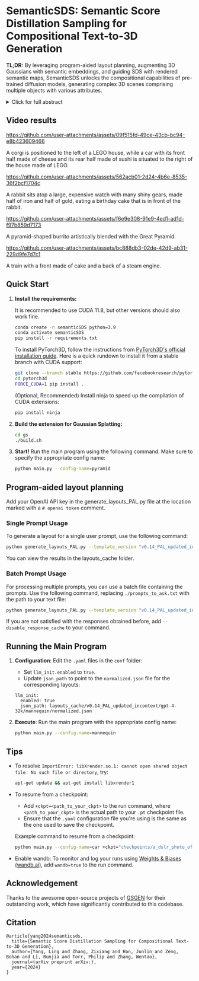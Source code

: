 # SemanticSDS: Semantic Score Distillation Sampling for Compositional Text-to-3D Generation
**TL;DR:** By leveraging program-aided layout planning, augmenting 3D Gaussians with semantic embeddings, and guiding SDS with rendered semantic maps, SemanticSDS unlocks the compositional capabilities of pre-trained diffusion models, generating complex 3D scenes comprising multiple objects with various attributes.
<details>
    <summary>Click for full abstract</summary>
Generating high-quality 3D assets from textual descriptions remains a pivotal challenge in computer graphics and vision research. Due to the scarcity of 3D data, state-of-the-art approaches utilize pre-trained 2D diffusion priors, optimized through Score Distillation Sampling (SDS). Despite progress, crafting complex 3D scenes featuring multiple objects or intricate interactions is still difficult. To tackle this, recent methods have incorporated box or layout guidance. However, these layout-guided compositional methods often struggle to provide fine-grained control, as they are generally coarse and lack expressiveness. To overcome these challenges, we introduce a novel SDS approach, Semantic Score Distillation Sampling (SemanticSDS), designed to effectively improve the expressiveness and accuracy of compositional text-to-3D generation. Our approach integrates new semantic embeddings that maintain consistency across different rendering views and clearly differentiate between various objects and parts. These embeddings are transformed into a semantic map, which directs a region-specific SDS process, enabling precise optimization and compositional generation. By leveraging explicit semantic guidance, our method unlocks the compositional capabilities of existing pre-trained diffusion models, thereby achieving superior quality in 3D content generation, particularly for complex objects and scenes. Experimental results demonstrate that our SemanticSDS framework is highly effective for generating state-of-the-art complex 3D content.
</details>

## Video results

https://github.com/user-attachments/assets/09f515fd-49ce-43cb-bc94-e8b423609466

A corgi is positioned to the left of a LEGO house, while a car with its front half made of cheese and its rear half made of sushi is situated to the right of the house made of LEGO.

https://github.com/user-attachments/assets/562acb01-2d24-4b6e-8535-36f2bcf1704c

A rabbit sits atop a large, expensive watch with many shiny gears, made half of iron and half of gold, eating a birthday cake that is in front of the rabbit.

https://github.com/user-attachments/assets/f6e9e308-91e9-4ed1-ad1d-f97b859d7173

A pyramid-shaped burrito artistically blended with the Great Pyramid.

https://github.com/user-attachments/assets/bc888db3-02de-42d9-ab31-229d9fe7d7c1

A train with a front made of cake and a back of a steam engine.
## Quick Start

1. **Install the requirements:**

    It is recommended to use CUDA 11.8, but other versions should also work fine.
    ```bash
    conda create -n semanticSDS python=3.9
    conda activate semanticSDS
    pip install -r requirements.txt
    ```

    To install PyTorch3D, follow the instructions from [PyTorch3D's official installation guide](https://github.com/facebookresearch/pytorch3d/blob/main/INSTALL.md). Here is a quick rundown to install it from a stable branch with CUDA support:

    ```bash
    git clone --branch stable https://github.com/facebookresearch/pytorch3d.git
    cd pytorch3d
    FORCE_CUDA=1 pip install .
    ```

   (Optional, Recommended) Install ninja to speed up the compilation of CUDA extensions:

    ```sh
    pip install ninja
    ```

2. **Build the extension for Gaussian Splatting:**

    ```bash
    cd gs
    ./build.sh
    ```

3. **Start!**
    Run the main program using the following command. Make sure to specify the appropriate config name:
    ```bash
    python main.py --config-name=pyramid
    ```

## Program-aided layout planning

Add your OpenAI API key in the generate_layouts_PAL.py file at the location marked with a `# openai token` comment.

### Single Prompt Usage

To generate a layout for a single user prompt, use the following command:

```bash
python generate_layouts_PAL.py --template_version "v0.14_PAL_updated_incontext" --llm_name "gpt-4-32k" --user_prompt "A corgi is situated to the left of a house, while a car is positioned to the right of the house. The car above is split into two layers along the depth axis. The front layer of the car is constructed from wood. The left half of the rear layer is made of sushi, and the right half is made of cheese."
```

You can view the results in the layouts_cache folder.

### Batch Prompt Usage

For processing multiple prompts, you can use a batch file containing the prompts. Use the following command, replacing `./prompts_to_ask.txt` with the path to your text file:

```bash
python generate_layouts_PAL.py --template_version "v0.14_PAL_updated_incontext" --llm_name "gpt-4-32k" --batch_prompt_file "./prompts_to_ask.txt"
```

If you are not satisfied with the responses obtained before, add `--disable_response_cache` to your command.

## Running the Main Program

1. **Configuration**: Edit the `.yaml` files in the `conf` folder:
    - Set `llm_init.enabled` to `true`.
    - Update `json_path` to point to the `normalized.json` file for the corresponding layouts:

    ```
    llm_init:
      enabled: true
      json_path: layouts_cache/v0.14_PAL_updated_incontext/gpt-4-32k/mannequin/normalized.json
    ```

2. **Execute**: Run the main program with the appropriate config name:

    ```bash
    python main.py --config-name=mannequin
    ```

## Tips

- To resolve `ImportError: libXrender.so.1: cannot open shared object file: No such file or directory`, try:

    ```bash
    apt-get update && apt-get install libxrender1
    ```

- To resume from a checkpoint:

    - Add `+ckpt=<path_to_your_ckpt>` to the run command, where `<path_to_your_ckpt>` is the actual path to your `.pt` checkpoint file.
    - Ensure that the `.yaml` configuration file you're using is the same as the one used to save the checkpoint.

    Example command to resume from a checkpoint:

    ```bash
    python main.py --config-name=car +ckpt="checkpoints/a_dslr_photo_of_a_car_made_out_of_lego/2024-10-13/080848/ckpts/step_2000.pt"
    ```

- Enable wandb: To monitor and log your runs using [Weights & Biases (wandb.ai)](https://wandb.ai/site), add `wandb=true` to the run command.

## Acknowledgement

Thanks to the awesome open-source projects of [GSGEN](https://github.com/gsgen3d/gsgen) for their outstanding work, which have significantly contributed to this codebase.

## Citation
```
@article{yang2024semanticsds,
  title={Semantic Score Distillation Sampling for Compositional Text-to-3D Generation},
  author={Yang, Ling and Zhang, Zixiang and Han, Junlin and Zeng, Bohan and Li, Runjia and Torr, Philip and Zhang, Wentao},
  journal={arXiv preprint arXiv:},
  year={2024}
}
```

